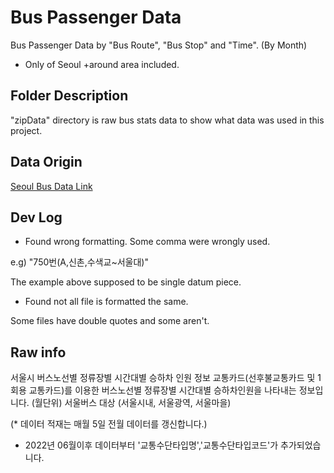 # Bus Passenger Data

Bus Passenger Data by "Bus Route", "Bus Stop" and "Time". (By Month)

* Only of Seoul +around area included.

## Folder Description

"zipData" directory is raw bus stats data to show what data was used in this project.

## Data Origin

[Seoul Bus Data Link](http://data.seoul.go.kr/dataList/OA-12913/S/1/datasetView.do)

## Dev Log

* Found wrong formatting. Some comma were wrongly used.

e.g) "750번(A,신촌,수색교~서울대)"

The example above supposed to be single datum piece.

* Found not all file is formatted the same. 

Some files have double quotes and some aren't.

## Raw info

서울시 버스노선별 정류장별 시간대별 승하차 인원 정보
교통카드(선후불교통카드 및 1회용 교통카드)를 이용한 버스노선별 정류장별 시간대별 승하차인원을 나타내는 정보입니다. (월단위) 서울버스 대상 (서울시내, 서울광역, 서울마을)

(* 데이터 적재는 매월 5일 전월 데이터를 갱신합니다.)
* 2022년 06월이후 데이터부터 '교통수단타입명','교통수단타입코드'가 추가되었습니다.
